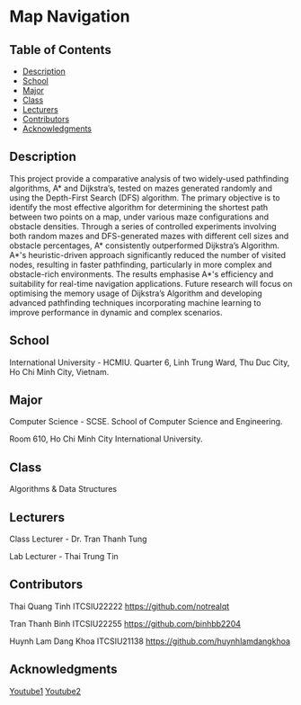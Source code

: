 # Map Navigation

## Table of Contents

- [Description](#description)
- [School](#school)
- [Major](#major)
- [Class](#class)
- [Lecturers](#lecturers)
- [Contributors](#contributors)
- [Acknowledgments](#acknowledgments)

## Description

This project provide a comparative analysis of two widely-used pathfinding algorithms, A* and Dijkstra’s, tested on mazes generated randomly and using the Depth-First Search (DFS) algorithm. The primary objective is to identify the most effective algorithm for determining the shortest path between two points on a map, under various maze configurations and obstacle densities. Through a series of controlled experiments involving both random mazes and DFS-generated mazes with different cell sizes and obstacle percentages, A* consistently outperformed Dijkstra’s Algorithm. A*'s heuristic-driven approach significantly reduced the number of visited nodes, resulting in faster pathfinding, particularly in more complex and obstacle-rich environments. The results emphasise A*'s efficiency and suitability for real-time navigation applications. Future research will focus on optimising the memory usage of Dijkstra’s Algorithm and developing advanced pathfinding techniques incorporating machine learning to improve performance in dynamic and complex scenarios.

## School

International University - HCMIU. Quarter 6, Linh Trung Ward, Thu Duc City, Ho Chi Minh City, Vietnam.

## Major

Computer Science - SCSE. School of Computer Science and Engineering.

Room 610, Ho Chi Minh City International University.

## Class

Algorithms & Data Structures

## Lecturers

Class Lecturer      -   Dr. Tran Thanh Tung

Lab Lecturer        -   Thai Trung Tin                     

## Contributors

Thai Quang Tinh                 ITCSIU22222                 https://github.com/notrealqt

Tran Thanh Binh                 ITCSIU22255                 https://github.com/binhbb2204

Huynh Lam Dang Khoa             ITCSIU21138                 https://github.com/huynhlamdangkhoa

## Acknowledgments

[Youtube1](https://www.youtube.com/watch?v=TCtP_JUMHj8&feature=youtu.be)
[Youtube2](https://www.youtube.com/watch?v=g024lzsknDo)

